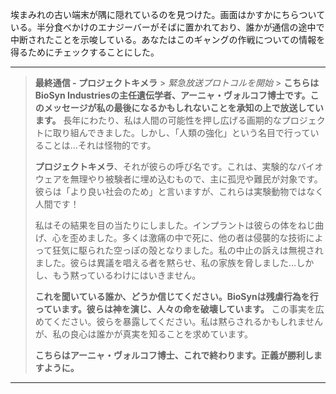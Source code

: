 埃まみれの古い端末が隅に隠れているのを見つけた。画面はかすかにちらついている。半分食べかけのエナジーバーがそばに置かれており、誰かが通信の途中で中断されたことを示唆している。あなたはこのギャングの作戦についての情報を得るためにチェックすることにした。

---

> **最終通信 - プロジェクトキメラ** > _緊急放送プロトコルを開始_ > **こちらはBioSyn Industriesの主任遺伝学者、アーニャ・ヴォルコフ博士です。このメッセージが私の最後になるかもしれないことを承知の上で放送しています。** 長年にわたり、私は人間の可能性を押し広げる画期的なプロジェクトに取り組んできました。しかし、「人類の強化」という名目で行っていることは…それは怪物的です。
>
> **プロジェクトキメラ**、それが彼らの呼び名です。これは、実験的なバイオウェアを無理やり被験者に埋め込むもので、主に孤児や難民が対象です。彼らは「より良い社会のため」と言いますが、これらは実験動物ではなく人間です！
>
> 私はその結果を目の当たりにしました。インプラントは彼らの体をねじ曲げ、心を歪めました。多くは激痛の中で死に、他の者は侵襲的な技術によって狂気に駆られた空っぽの殻となりました。私の中止の訴えは無視されました。彼らは異議を唱える者を黙らせ、私の家族を脅しました…しかし、もう黙っているわけにはいきません。
>
> **これを聞いている誰か、どうか信じてください。BioSynは残虐行為を行っています。彼らは神を演じ、人々の命を破壊しています。** この事実を広めてください。彼らを暴露してください。私は黙らされるかもしれませんが、私の良心は誰かが真実を知ることを求めています。
>
> **こちらはアーニャ・ヴォルコフ博士、これで終わります。正義が勝利しますように。**

---
